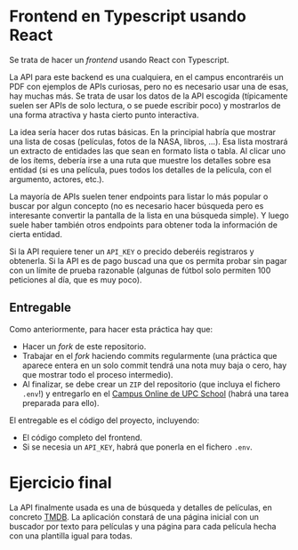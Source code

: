 # Frontend en Typescript usando React

Se trata de hacer un _frontend_ usando React con Typescript.

La API para este backend es una cualquiera, en el campus encontraréis un PDF con ejemplos de APIs curiosas, pero no es necesario usar una de esas, hay muchas más. Se trata de usar los datos de la API escogida (típicamente suelen ser APIs de solo lectura, o se puede escribir poco) y mostrarlos de una forma atractiva y hasta cierto punto interactiva.

La idea sería hacer dos rutas básicas. En la principial habría que mostrar una lista de cosas (películas, fotos de la NASA, libros, ...). Esa lista mostrará un extracto de entidades las que sean en formato lista o tabla. Al clicar uno de los ítems, debería irse a una ruta que muestre los detalles sobre esa entidad (si es una película, pues todos los detalles de la película, con el argumento, actores, etc.).

La mayoría de APIs suelen tener endpoints para listar lo más popular o buscar por algun concepto (no es necesario hacer búsqueda pero es interesante convertir la pantalla de la lista en una búsqueda simple). Y luego suele haber también otros endpoints para obtener toda la información de cierta entidad.

Si la API requiere tener un `API_KEY` o precido deberéis registraros y obtenerla. Si la API es de pago buscad una que os permita probar sin pagar con un límite de prueba razonable (algunas de fútbol solo permiten 100 peticiones al día, que es muy poco).

## Entregable

Como anteriormente, para hacer esta práctica hay que:

- Hacer un _fork_ de este repositorio.
- Trabajar en el _fork_ haciendo commits regularmente (una práctica que aparece entera en un solo commit tendrá una nota muy baja o cero, hay que mostrar todo el proceso intermedio).
- Al finalizar, se debe crear un `ZIP` del repositorio (que incluya el fichero `.env`!) y entregarlo en el [Campus Online de UPC School](https://talent.upc.edu) (habrá una tarea preparada para ello).

El entregable es el código del proyecto, incluyendo:

- El código completo del frontend.
- Si se necesia un `API_KEY`, habrá que ponerla en el fichero `.env`.

# Ejercicio final

La API finalmente usada es una de búsqueda y detalles de películas, en concreto [TMDB](https://www.themoviedb.org/). La aplicación constará de una página inicial con un buscador por texto para películas y una página para cada película hecha con una plantilla igual para todas.
